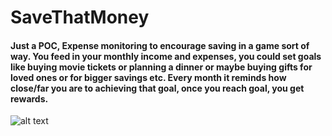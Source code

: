 # SaveThatMoney
#### Just a POC, Expense monitoring to encourage saving in a game sort of way. You feed in your monthly income and expenses, you could set goals like buying movie tickets or planning a dinner or maybe buying gifts for loved ones or for bigger savings etc. Every month it reminds how close/far you are to achieving that goal, once you reach goal, you get rewards. 

![alt text](https://cdn.pixabay.com/photo/2018/06/03/17/36/save-3451075_960_720.jpg)
